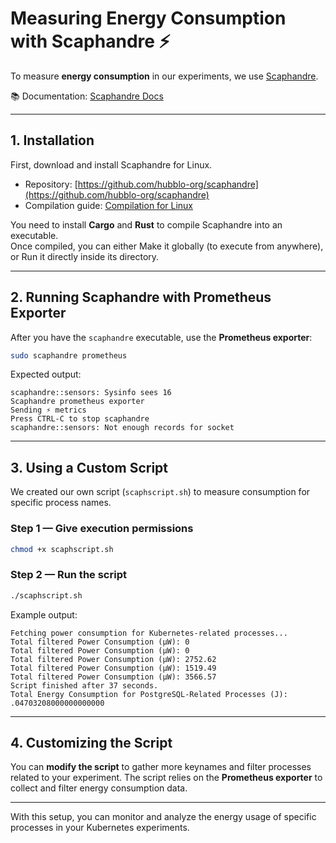 # Measuring Energy Consumption with Scaphandre ⚡

To measure **energy consumption** in our experiments, we use [Scaphandre](https://github.com/hubblo-org/scaphandre).

📚 Documentation: [Scaphandre Docs](https://hubblo-org.github.io/scaphandre-documentation/)

---

## 1. Installation

First, download and install Scaphandre for Linux.

- Repository: [https://github.com/hubblo-org/scaphandre](https://github.com/hubblo-org/scaphandre)  
- Compilation guide: [Compilation for Linux](https://hubblo-org.github.io/scaphandre-documentation/tutorials/compilation-linux.html)

You need to install **Cargo** and **Rust** to compile Scaphandre into an executable.  
Once compiled, you can either Make it globally (to execute from anywhere), or  Run it directly inside its directory.  

---

## 2. Running Scaphandre with Prometheus Exporter

After you have the `scaphandre` executable, use the **Prometheus exporter**:

```bash
sudo scaphandre prometheus
````

Expected output:

```
scaphandre::sensors: Sysinfo sees 16
Scaphandre prometheus exporter
Sending ⚡ metrics
Press CTRL-C to stop scaphandre
scaphandre::sensors: Not enough records for socket
```

---

## 3. Using a Custom Script

We created our own script (`scaphscript.sh`) to measure consumption for specific process names.

### Step 1 — Give execution permissions

```bash
chmod +x scaphscript.sh
```

### Step 2 — Run the script

```bash
./scaphscript.sh
```

Example output:

```
Fetching power consumption for Kubernetes-related processes...
Total filtered Power Consumption (µW): 0
Total filtered Power Consumption (µW): 0
Total filtered Power Consumption (µW): 2752.62
Total filtered Power Consumption (µW): 1519.49
Total filtered Power Consumption (µW): 3566.57
Script finished after 37 seconds.
Total Energy Consumption for PostgreSQL-Related Processes (J): .04703208000000000000
```

---

## 4. Customizing the Script

You can **modify the script** to gather more keynames and filter processes related to your experiment.
The script relies on the **Prometheus exporter** to collect and filter energy consumption data.

---

 With this setup, you can monitor and analyze the energy usage of specific processes in your Kubernetes experiments.

```
